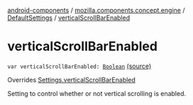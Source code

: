 [android-components](../../index.md) / [mozilla.components.concept.engine](../index.md) / [DefaultSettings](index.md) / [verticalScrollBarEnabled](./vertical-scroll-bar-enabled.md)

# verticalScrollBarEnabled

`var verticalScrollBarEnabled: `[`Boolean`](https://kotlinlang.org/api/latest/jvm/stdlib/kotlin/-boolean/index.html) [(source)](https://github.com/mozilla-mobile/android-components/blob/master/components/concept/engine/src/main/java/mozilla/components/concept/engine/Settings.kt#L162)

Overrides [Settings.verticalScrollBarEnabled](../-settings/vertical-scroll-bar-enabled.md)

Setting to control whether or not vertical scrolling is enabled.

